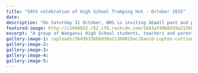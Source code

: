 ```yaml
---
title: "50th celebration of High School Tramping Hut - October 2015"
date: 
description: "On Saturday 31 October, WHS is inviting â€œall past and present WHS trampers, Duke of Edinburgh students, parents and staffâ€ to meet at the hut to celebrate the 50th milestone."
featured-image: http://c1940652.r52.cf0.rackcdn.com/5643af49b8d39a21360015aa/School-Hut-photo,-Lupton-Hut.jpg
excerpt: "A group of Wanganui High School students, teachers and parent helpers on a Hut working bee."
gallery-image-1: /uploads/5643b336b8d39a21360015ac/David-Lupton-cutting-50th-cake.JPG
gallery-image-2: 
gallery-image-3: 
gallery-image-4: 
gallery-image-5: 
---
```

